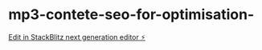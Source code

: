 # mp3-contete-seo-for-optimisation-

[Edit in StackBlitz next generation editor ⚡️](https://stackblitz.com/~/github.com/themastre335/mp3-contete-seo-for-optimisation-)
